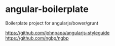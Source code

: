 # angular-boilerplate
Boilerplate project for angularjs/bower/grunt

https://github.com/johnpapa/angularjs-styleguide
https://github.com/ngbp/ngbp